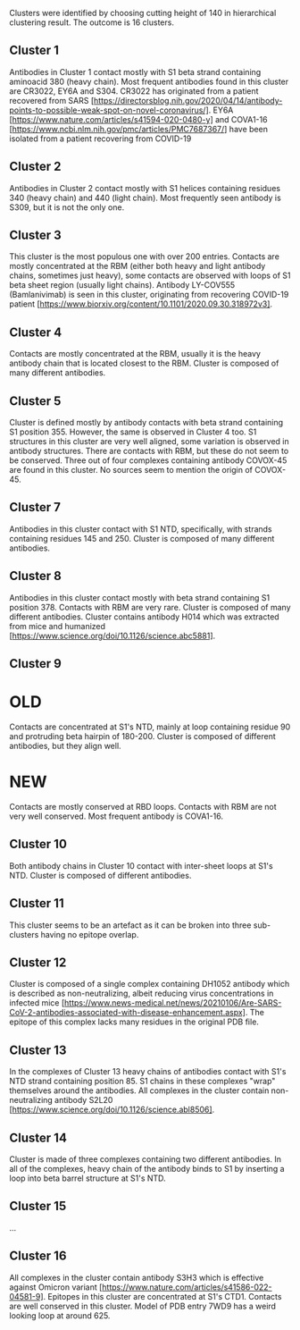 Clusters were identified by choosing cutting height of 140 in hierarchical clustering result.
The outcome is 16 clusters.

Cluster 1
---------

Antibodies in Cluster 1 contact mostly with S1 beta strand containing aminoacid 380 (heavy chain).
Most frequent antibodies found in this cluster are CR3022, EY6A and S304.
CR3022 has originated from a patient recovered from SARS [https://directorsblog.nih.gov/2020/04/14/antibody-points-to-possible-weak-spot-on-novel-coronavirus/].
EY6A [https://www.nature.com/articles/s41594-020-0480-y] and COVA1-16 [https://www.ncbi.nlm.nih.gov/pmc/articles/PMC7687367/] have been isolated from a patient recovering from COVID-19

Cluster 2
---------

Antibodies in Cluster 2 contact mostly with S1 helices containing residues 340 (heavy chain) and 440 (light chain).
Most frequently seen antibody is S309, but it is not the only one.

Cluster 3
---------

This cluster is the most populous one with over 200 entries.
Contacts are mostly concentrated at the RBM (either both heavy and light antibody chains, sometimes just heavy), some contacts are observed with loops of S1 beta sheet region (usually light chains).
Antibody LY-COV555 (Bamlanivimab) is seen in this cluster, originating from recovering COVID-19 patient [https://www.biorxiv.org/content/10.1101/2020.09.30.318972v3].

Cluster 4
---------

Contacts are mostly concentrated at the RBM, usually it is the heavy antibody chain that is located closest to the RBM.
Cluster is composed of many different antibodies.

Cluster 5
---------

Cluster is defined mostly by antibody contacts with beta strand containing S1 position 355.
However, the same is observed in Cluster 4 too.
S1 structures in this cluster are very well aligned, some variation is observed in antibody structures.
There are contacts with RBM, but these do not seem to be conserved.
Three out of four complexes containing antibody COVOX-45 are found in this cluster.
No sources seem to mention the origin of COVOX-45.

Cluster 7
---------

Antibodies in this cluster contact with S1 NTD, specifically, with strands containing residues 145 and 250.
Cluster is composed of many different antibodies.

Cluster 8
---------

Antibodies in this cluster contact mostly with beta strand containing S1 position 378.
Contacts with RBM are very rare.
Cluster is composed of many different antibodies.
Cluster contains antibody H014 which was extracted from mice and humanized [https://www.science.org/doi/10.1126/science.abc5881].

Cluster 9
---------

OLD
===

Contacts are concentrated at S1's NTD, mainly at loop containing residue 90 and protruding beta hairpin of 180-200.
Cluster is composed of different antibodies, but they align well.

NEW
===

Contacts are mostly conserved at RBD loops.
Contacts with RBM are not very well conserved.
Most frequent antibody is COVA1-16.

Cluster 10
----------

Both antibody chains in Cluster 10 contact with inter-sheet loops at S1's NTD.
Cluster is composed of different antibodies.

Cluster 11
----------

This cluster seems to be an artefact as it can be broken into three sub-clusters having no epitope overlap.

Cluster 12
----------

Cluster is composed of a single complex containing DH1052 antibody which is described as non-neutralizing, albeit reducing virus concentrations in infected mice [https://www.news-medical.net/news/20210106/Are-SARS-CoV-2-antibodies-associated-with-disease-enhancement.aspx].
The epitope of this complex lacks many residues in the original PDB file.

Cluster 13
----------

In the complexes of Cluster 13 heavy chains of antibodies contact with S1's NTD strand containing position 85.
S1 chains in these complexes "wrap" themselves around the antibodies.
All complexes in the cluster contain non-neutralizing antibody S2L20 [https://www.science.org/doi/10.1126/science.abl8506].

Cluster 14
----------

Cluster is made of three complexes containing two different antibodies.
In all of the complexes, heavy chain of the antibody binds to S1 by inserting a loop into beta barrel structure at S1's NTD.

Cluster 15
----------

...

Cluster 16
----------

All complexes in the cluster contain antibody S3H3 which is effective against Omicron variant [https://www.nature.com/articles/s41586-022-04581-9].
Epitopes in this cluster are concentrated at S1's CTD1.
Contacts are well conserved in this cluster.
Model of PDB entry 7WD9 has a weird looking loop at around 625.
